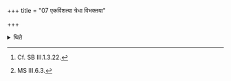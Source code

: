 +++
title = "07 एकविंशत्या त्रेधा विभक्तया"

+++

<details><summary>थिते</summary>

7. He should purify him by means of twenty-one bunches of Darbha-grass,[^1] divided into three (groups of) seven bunches each-twice above the navel upwards and once (below the navel) downwards.[^2]  


[^1]: Cf. SB III.1.3.22.  

[^2]: MS III.6.3.
</details>
